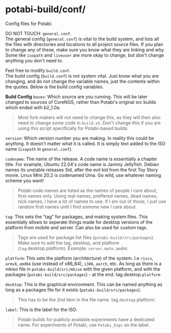 # potabi-build/conf/
Config files for Potabi.

DO NOT TOUCH: `general.conf`. \
The general config (`general.conf`) is vital to the build system, and lists all the files with directories and locations to all project source files. If you plan to change any of these, make sure you know what they are linking and why. Some like `isopath` and `liveuser` are more okay to change, but don't change anything you don't need to.

Feel free to modify `build.conf`. \
The build config (`build.conf`) is not system vital. Just know what you are changing, and do not change the variable names, just the contents within the quotes. Below is the build config variables.

**Build Config**
`basev`: Which source are you running. This will be later changed to sources of CoreNGS, rather than Potabi's original src builds which ended with b2_1.0a.
> Most fork makers will not need to change this, as they will then also need to change some code in `build.sh`. Don't change this if you are using this script specifically for Potabi-based builds.

`version`: Which version number you are making. In reality this could be anything. It doesn't matter what it is called. It is simply text added to the ISO name (`isopath` in `general.conf`).

`codename`: The name of the release. A code name is essentially a chapter title. For example, Ubuntu 22.04's code name is Jammy Jellyfish. Debian names its unstable releases Sid, after the evil kid from the first Toy Story movie. Linux Mint 20.2 is codenamed Uma. Go wild, use whatever naming scheme you want!
> Potabi code names are listed as the names of people I care about, first names only. Using real names, preffered names, dead names, nick names, I have a lot of names to use. If I am out of those, I just use random first names until I find somone new I care about.

`tag`: This sets the "tag" for packages, and making system files. This essentially allows to seperate things made for desktop versions of the platform from mobile and server. Can also be used for custom tags.
> Tags are used for package list files (`potabi-build/src/packages`). Make sure to add the tag, desktop, and platform (`tag`.desktop.platform). Example: `server.mate.amd64`.

`platform`: This sets the platform (architecture) of the system. I.e `riscv`, `armv8`, `amd64` (use instead of x86_64), `i386`, `aarch`, etc. As long as there is a mkiso file in `potabi-build/src/mkiso` with the given platform, and with the packages (`potabi-build/src/packages`) - at the end. tag.desktop.`platform`

`desktop`: This is the graphical environment. This can be named anything as long as a packages file for it exists (`potabi-build/src/packages`).
> This has to be the 2nd item in the file name. tag.`desktop`.platform.

`label`: This is the label for the ISO. 
> Potabi builds for publicly available experiments have a dedicated name. For experiments of Potabi, use `Potabi_Expr` as the label.